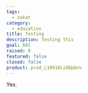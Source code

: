 ```yaml
---
tags:
  - zakat
category:
  - education
title: Testing
description: Testing this
goal: 601
raised: 0
featured: false
closed: false
product: prod_L10916LiODpbnv
---
```

Yes.